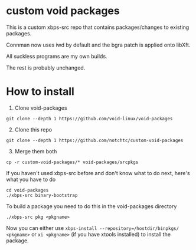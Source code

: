 # custom void packages

This is a custom xbps-src repo that contains packages/changes to existing packages.

Connman now uses iwd by default and the bgra patch is applied onto libXft.

All suckless programs are my own builds.

The rest is probably unchanged.

# How to install
1. Clone void-packages
```
git clone --depth 1 https://github.com/void-linux/void-packages
```

2. Clone this repo
```
git clone --depth 1 https://github.com/notchtc/custom-void-packages
```

3. Merge them both
```
cp -r custom-void-packages/* void-packages/srcpkgs
```

If you haven't used xbps-src before and don't know what to do next, here's what you have to do
```
cd void-packages
./xbps-src binary-bootstrap
```

To build a package you need to do this in the void-packages directory
```
./xbps-src pkg <pkgname>
```

Now you can either use `xbps-install --repository=/hostdir/binpkgs/ <pkgname>` or `xi <pkgname>` (if you have xtools installed) to install the package.
